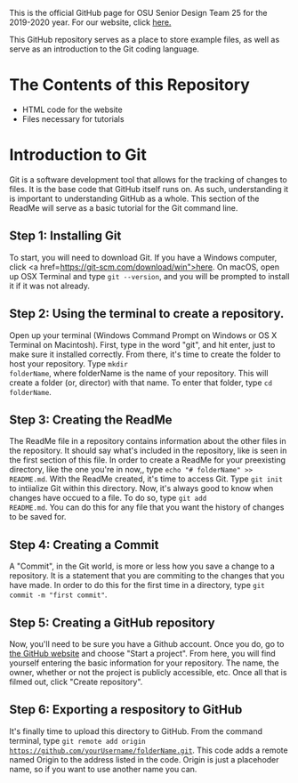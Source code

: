 This is the official GitHub page for OSU Senior Design Team 25 for the 2019-2020 year. For our website, click <a href="https://osusdgpu.github.io/">here.</a>

This GitHub repository serves as a place to store example files, as well as serve as an introduction to the Git coding language. 

<h1>The Contents of this Repository</h1>

<ul>
  <li>HTML code for the website</li>
  <li>Files necessary for tutorials</li>
</ul>

<h1>Introduction to Git</h1>

Git is a software development tool that allows for the tracking of changes to files. It is the base code that GitHub itself runs on. As such, understanding it is important to understanding GitHub as a whole. This section of the ReadMe will serve as a basic tutorial for the Git command line. 

<h2>Step 1: Installing Git</h2>

To start, you will need to download Git. If you have a Windows computer, click <a href=https://git-scm.com/download/win">here</a>. On macOS, open up OSX Terminal and type <code>git --version</code>, and you will be prompted to install it if it was not already. 
  
<h2>Step 2: Using the terminal to create a repository.</h2>

Open up your terminal (Windows Command Prompt on Windows or OS X Terminal on Macintosh). First, type in the word "git", and hit enter, just to make sure it installed correctly. From there, it's time to create the folder to host your repository. Type <code>mkdir folderName</code>, where folderName is the name of your repository. This will create a folder (or, director) with that name. To enter that folder, type <code>cd folderName</code>. 

<h2>Step 3: Creating the ReadMe</h2>

The ReadMe file in a repository contains information about the other files in the repository. It should say what's included in the repository, like is seen in the first section of this file. In order to create a ReadMe for your preexisting directory, like the one you're in now,, type <code>echo "# folderName" >> README.md</code>.
With the ReadMe created, it's time to access Git. Type <code>git init</code> to intiialize Git within this directory. Now, it's always good to know when changes have occued to a file. To do so, type <code>git add README.md</code>. You can do this for any file that you want the history of changes to be saved for. 

<h2>Step 4: Creating a Commit</h2>
A "Commit", in the Git world, is more or less how you save a change to a repository. It is a statement that you are commiting to the changes that you have made. In order to do this for the first time in a directory, type <code>git commit -m "first commit"</code>. 

<h2>Step 5: Creating a GitHub repository</h2>

Now, you'll need to be sure you have a Github account. Once you do, go to <a href="github.com">the GitHub website</a> and choose "Start a project".
From here, you will find yourself entering the basic information for your repository. The name, the owner, whether or not the project is publicly accessible, etc. Once all that is filmed out, click "Create repository".

<h2>Step 6: Exporting a respository to GitHub</h2>

It's finally time to upload this directory to GitHub. From the command terminal, type <code>git remote add origin https://github.com/yourUsername/folderName.git</code>. This code adds a remote named Origin to the address listed in the code. Origin is just a placehoder name, so if you want to use another name you can.
